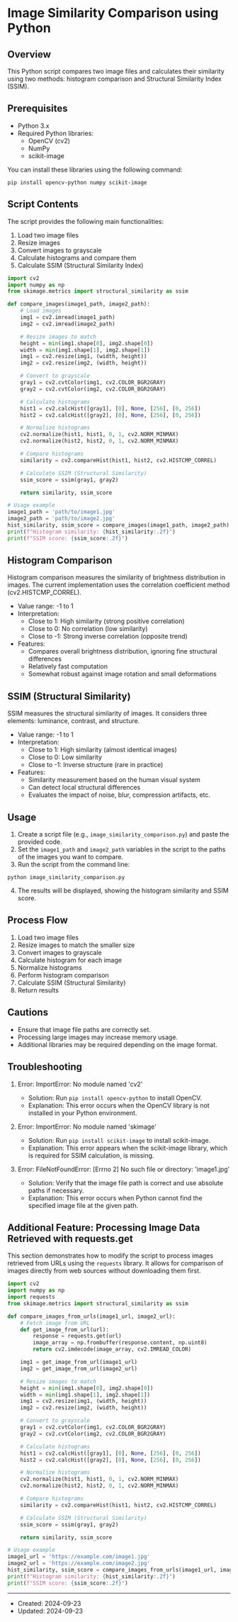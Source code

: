 # Image Similarity Comparison using Python

## Overview
This Python script compares two image files and calculates their similarity using two methods: histogram comparison and Structural Similarity Index (SSIM).

## Prerequisites
- Python 3.x
- Required Python libraries:
  - OpenCV (cv2)
  - NumPy
  - scikit-image

You can install these libraries using the following command:
```
pip install opencv-python numpy scikit-image
```

## Script Contents
The script provides the following main functionalities:
1. Load two image files
2. Resize images
3. Convert images to grayscale
4. Calculate histograms and compare them
5. Calculate SSIM (Structural Similarity Index)

```python
import cv2
import numpy as np
from skimage.metrics import structural_similarity as ssim

def compare_images(image1_path, image2_path):
    # Load images
    img1 = cv2.imread(image1_path)
    img2 = cv2.imread(image2_path)

    # Resize images to match
    height = min(img1.shape[0], img2.shape[0])
    width = min(img1.shape[1], img2.shape[1])
    img1 = cv2.resize(img1, (width, height))
    img2 = cv2.resize(img2, (width, height))

    # Convert to grayscale
    gray1 = cv2.cvtColor(img1, cv2.COLOR_BGR2GRAY)
    gray2 = cv2.cvtColor(img2, cv2.COLOR_BGR2GRAY)

    # Calculate histograms
    hist1 = cv2.calcHist([gray1], [0], None, [256], [0, 256])
    hist2 = cv2.calcHist([gray2], [0], None, [256], [0, 256])

    # Normalize histograms
    cv2.normalize(hist1, hist1, 0, 1, cv2.NORM_MINMAX)
    cv2.normalize(hist2, hist2, 0, 1, cv2.NORM_MINMAX)

    # Compare histograms
    similarity = cv2.compareHist(hist1, hist2, cv2.HISTCMP_CORREL)

    # Calculate SSIM (Structural Similarity)
    ssim_score = ssim(gray1, gray2)

    return similarity, ssim_score

# Usage example
image1_path = 'path/to/image1.jpg'
image2_path = 'path/to/image2.jpg'
hist_similarity, ssim_score = compare_images(image1_path, image2_path)
print(f"Histogram similarity: {hist_similarity:.2f}")
print(f"SSIM score: {ssim_score:.2f}")
```

## Histogram Comparison
Histogram comparison measures the similarity of brightness distribution in images. The current implementation uses the correlation coefficient method (cv2.HISTCMP_CORREL).

- Value range: -1 to 1
- Interpretation:
  - Close to 1: High similarity (strong positive correlation)
  - Close to 0: No correlation (low similarity)
  - Close to -1: Strong inverse correlation (opposite trend)
- Features:
  - Compares overall brightness distribution, ignoring fine structural differences
  - Relatively fast computation
  - Somewhat robust against image rotation and small deformations

## SSIM (Structural Similarity)
SSIM measures the structural similarity of images. It considers three elements: luminance, contrast, and structure.

- Value range: -1 to 1
- Interpretation:
  - Close to 1: High similarity (almost identical images)
  - Close to 0: Low similarity
  - Close to -1: Inverse structure (rare in practice)
- Features:
  - Similarity measurement based on the human visual system
  - Can detect local structural differences
  - Evaluates the impact of noise, blur, compression artifacts, etc.

## Usage
1. Create a script file (e.g., `image_similarity_comparison.py`) and paste the provided code.
2. Set the `image1_path` and `image2_path` variables in the script to the paths of the images you want to compare.
3. Run the script from the command line:
```
python image_similarity_comparison.py
```
4. The results will be displayed, showing the histogram similarity and SSIM score.

## Process Flow
1. Load two image files
2. Resize images to match the smaller size
3. Convert images to grayscale
4. Calculate histogram for each image
5. Normalize histograms
6. Perform histogram comparison
7. Calculate SSIM (Structural Similarity)
8. Return results

## Cautions
- Ensure that image file paths are correctly set.
- Processing large images may increase memory usage.
- Additional libraries may be required depending on the image format.

## Troubleshooting
1. Error: ImportError: No module named 'cv2'
   - Solution: Run `pip install opencv-python` to install OpenCV.
   - Explanation: This error occurs when the OpenCV library is not installed in your Python environment.

2. Error: ImportError: No module named 'skimage'
   - Solution: Run `pip install scikit-image` to install scikit-image.
   - Explanation: This error appears when the scikit-image library, which is required for SSIM calculation, is missing.

3. Error: FileNotFoundError: [Errno 2] No such file or directory: 'image1.jpg'
   - Solution: Verify that the image file path is correct and use absolute paths if necessary.
   - Explanation: This error occurs when Python cannot find the specified image file at the given path.

## Additional Feature: Processing Image Data Retrieved with requests.get
This section demonstrates how to modify the script to process images retrieved from URLs using the `requests` library. It allows for comparison of images directly from web sources without downloading them first.

```python
import cv2
import numpy as np
import requests
from skimage.metrics import structural_similarity as ssim

def compare_images_from_urls(image1_url, image2_url):
    # Fetch image from URL
    def get_image_from_url(url):
        response = requests.get(url)
        image_array = np.frombuffer(response.content, np.uint8)
        return cv2.imdecode(image_array, cv2.IMREAD_COLOR)

    img1 = get_image_from_url(image1_url)
    img2 = get_image_from_url(image2_url)

    # Resize images to match
    height = min(img1.shape[0], img2.shape[0])
    width = min(img1.shape[1], img2.shape[1])
    img1 = cv2.resize(img1, (width, height))
    img2 = cv2.resize(img2, (width, height))

    # Convert to grayscale
    gray1 = cv2.cvtColor(img1, cv2.COLOR_BGR2GRAY)
    gray2 = cv2.cvtColor(img2, cv2.COLOR_BGR2GRAY)

    # Calculate histograms
    hist1 = cv2.calcHist([gray1], [0], None, [256], [0, 256])
    hist2 = cv2.calcHist([gray2], [0], None, [256], [0, 256])

    # Normalize histograms
    cv2.normalize(hist1, hist1, 0, 1, cv2.NORM_MINMAX)
    cv2.normalize(hist2, hist2, 0, 1, cv2.NORM_MINMAX)

    # Compare histograms
    similarity = cv2.compareHist(hist1, hist2, cv2.HISTCMP_CORREL)

    # Calculate SSIM (Structural Similarity)
    ssim_score = ssim(gray1, gray2)

    return similarity, ssim_score

# Usage example
image1_url = 'https://example.com/image1.jpg'
image2_url = 'https://example.com/image2.jpg'
hist_similarity, ssim_score = compare_images_from_urls(image1_url, image2_url)
print(f"Histogram similarity: {hist_similarity:.2f}")
print(f"SSIM score: {ssim_score:.2f}")
```

---
- Created: 2024-09-23
- Updated: 2024-09-23
